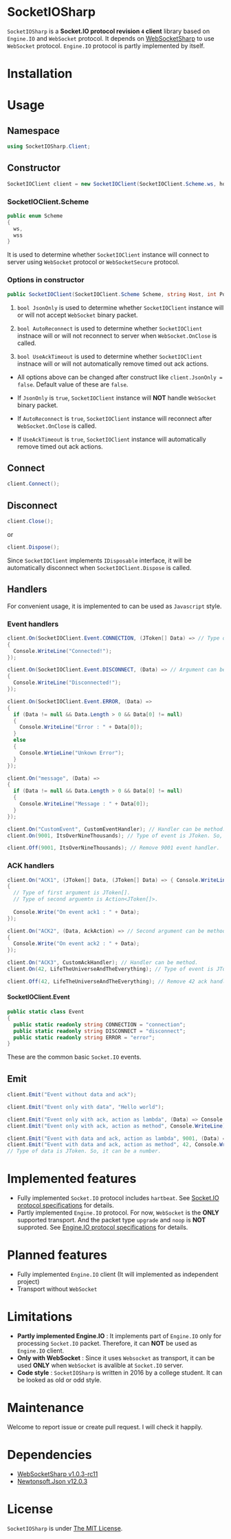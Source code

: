 # SocketIOSharp
`SocketIOSharp` is a **Socket.IO protocol revision `4` client** library based on `Engine.IO` and `WebSocket` protocol. It depends on [WebSocketSharp](https://github.com/sta/websocket-sharp) to use `WebSocket` protocol. `Engine.IO` protocol is partly implemented by itself.

# Installation


# Usage
## Namespace ##
```csharp
using SocketIOSharp.Client;
```
## Constructor ##
```csharp
SocketIOClient client = new SocketIOClient(SocketIOClient.Scheme.ws, host, port);
```
### SocketIOClient.Scheme ###
```csharp
public enum Scheme
{
  ws,
  wss
}
```
It is used to determine whether `SocketIOClient` instance will connect to server using `WebSocket` protocol or `WebSocketSecure` protocol. 

### Options in constructor ###
```csharp
public SocketIOClient(SocketIOClient.Scheme Scheme, string Host, int Port, bool JsonOnly = false, bool AutoReconnect = false, bool UseAckTimeout = false)
```

1. ```bool JsonOnly``` is used to determine whether `SocketIOClient` instance will or will not accept `WebSocket` binary packet.

2. ```bool AutoReconnect``` is used to determine whether `SocketIOClient` instnace will or will not reconnect to server when `WebSocket.OnClose` is called.

3. ```bool UseAckTimeout``` is used to determine whether `SocketIOClient` instnace will or will not automatically remove timed out ack actions.

- All options above can be changed after construct like ```client.JsonOnly = false```. Default value of these are `false`. 

- If `JsonOnly` is `true`, `SocketIOClient` instance will **NOT** handle `WebSocket` binary packet.

- If `AutoReconnect` is `true`, `SocketIOClient` instance will reconnect after `WebSocket.OnClose` is called.

- If `UseAckTimeout` is `true`, `SocketIOClient` instance will automatically remove timed out ack actions.

## Connect ##
```csharp
client.Connect();
```

## Disconnect ##
```csharp
client.Close();
```
or
```csharp
client.Dispose();
```

Since `SocketIOClient` implements `IDisposable` interface, it will be automatically disconnect when `SocketIOClient.Dispose` is called.

## Handlers ##
For convenient usage, it is implemented to can be used as `Javascript` style.

### Event handlers ###
```csharp
client.On(SocketIOClient.Event.CONNECTION, (JToken[] Data) => // Type of argument is JToken[].
{
  Console.WriteLine("Connected!");
});

client.On(SocketIOClient.Event.DISCONNECT, (Data) => // Argument can be used without type.
{
  Console.WriteLine("Disconnected!");
});

client.On(SocketIOClient.Event.ERROR, (Data) =>
{
  if (Data != null && Data.Length > 0 && Data[0] != null)
  {
    Console.WriteLine("Error : " + Data[0]);
  }
  else
  {
    Console.WrtieLine("Unkown Error");
  }
});

client.On("message", (Data) => 
{
  if (Data != null && Data.Length > 0 && Data[0] != null)
  {
    Console.WriteLine("Message : " + Data[0]);
  }
});

client.On("CustomEvent", CustomEventHandler); // Handler can be method.
client.On(9001, ItsOverNineThousands); // Type of event is JToken. So, it can be a number.

client.Off(9001, ItsOverNineThousands); // Remove 9001 event handler.
```

### ACK handlers ###
```csharp
client.On("ACK1", (JToken[] Data, (JToken[] Data) => { Console.WriteLine("ACK : " + Data) } =>
{
  // Type of first argument is JToken[].
  // Type of second arguemtn is Action<JToken[]>.
  
  Console.Write("On event ack1 : " + Data);
});

client.On("ACK2", (Data, AckAction) => // Second argument can be method.
{
  Console.Write("On event ack2 : " + Data);
});

client.On("ACK3", CustomAckHandler); // Handler can be method.
client.On(42, LifeTheUniverseAndTheEverything); // Type of event is JToken. So, it can be a number.

client.Off(42, LifeTheUniverseAndTheEverything); // Remove 42 ack handler.
```

#### SocketIOClient.Event ####
```csharp
public static class Event
{
  public static readonly string CONNECTION = "connection";
  public static readonly string DISCONNECT = "disconnect";
  public static readonly string ERROR = "error";
}
```

These are the common basic `Socket.IO` events.

## Emit ##
```csharp
client.Emit("Event without data and ack");

client.Emit("Event only with data", "Hello world");

client.Emit("Event only with ack, action as lambda", (Data) => Console.WriteLine("ACK : " + Data));
client.Emit("Event only with ack, action as method", Console.WriteLine);

client.Emit("Event with data and ack, action as lambda", 9001, (Data) => Console.WriteLine("ACK : " + Data));
client.Emit("Event with data and ack, action as method", 42, Console.WriteLine);
// Type of data is JToken. So, it can be a number.
```

# Implemented features
- Fully implemented `Socket.IO` protocol includes `hartbeat`. See [Socket.IO protocol specifications](https://github.com/socketio/socket.io-protocol) for details.
- Partly implemented `Engine.IO` protocol. For now, `WebSocket` is the **ONLY** supported transport. And the packet type `upgrade` and `noop` is **NOT** supproted. See [Engine.IO protocol specifications](https://github.com/socketio/engine.io-protocol) for details.

# Planned features
- Fully implemented `Engine.IO` client (It will implemented as independent project)
- Transport without `WebSocket`

# Limitations
- **Partly implemented Engine.IO** : It implements part of `Engine.IO` only for processing `Socket.IO` packet. Therefore, it can **NOT** be used as `Engine.IO` client. 
- **Only with WebSocket** : Since it uses `Websocket` as transport, it can be used **ONLY** when `WebSocket` is avalible at `Socket.IO` server.
- **Code style** : `SocketIOSharp` is written in 2016 by a college student. It can be looked as old or odd style.

# Maintenance
Welcome to report issue or create pull request. I will check it happily.

# Dependencies
- [WebSocketSharp v1.0.3-rc11](https://github.com/sta/websocket-sharp)
- [Newtonsoft.Json v12.0.3](https://github.com/JamesNK/Newtonsoft.Json)

# License
`SocketIOSharp` is under [The MIT License](https://github.com/uhm0311/SocketIOSharp/blob/master/LICENSE).
